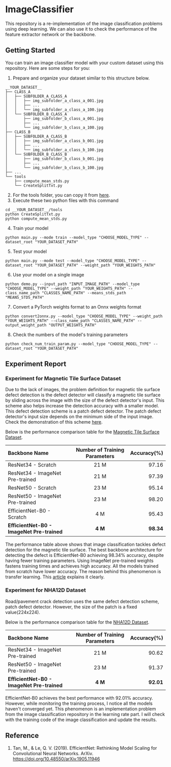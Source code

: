 # ImageClassifier
This repository is a re-implementation of the image classification problems using deep learning. We can also use it to check the performance of the feature extractor network or the backbone.

## Getting Started
You can train an image classifier model with your custom dataset using this repository. Here are some steps for you:
1. Prepare and organize your dataset similar to this structure below.
```
__YOUR_DATASET__
├── CLASS_A
│   ├── SUBFOLDER_A_CLASS_A
│   │   ├── img_subfolder_a_class_a_001.jpg
│   │   ├── ...
│   │   └── img_subfolder_a_class_a_100.jpg
│   └── SUBFOLDER_B_CLASS_A
│       ├── img_subfolder_b_class_a_001.jpg
│       ├── ...
│       └── img_subfolder_b_class_a_100.jpg
├── CLASS_B
│   ├── SUBFOLDER_A_CLASS_B
│   │   ├── img_subfolder_a_class_b_001.jpg
│   │   ├── ...
│   │   └── img_subfolder_a_class_b_100.jpg
│   └── SUBFOLDER_B_CLASS_B
│       ├── img_subfolder_b_class_b_001.jpg
│       ├── ...
│       └── img_subfolder_b_class_b_100.jpg
├── ...
└── tools
    ├── compute_mean_stds.py
    └── CreateSplitTxt.py
```
2. For the tools folder, you can copy it from [here](https://github.com/albertchristianto/defect_detection/tree/main/dataset/road_crack/tools).
3. Execute these two python files with this command
```
cd __YOUR_DATASET__/tools
python CreateSplitTxt.py
python compute_mean_stds.py
```
4. Train your model 
```
python main.py --mode train --model_type "CHOOSE_MODEL_TYPE" --dataset_root "YOUR_DATASET_PATH" 
```
5. Test your model 
```
python main.py --mode test --model_type "CHOOSE_MODEL_TYPE" --dataset_root "YOUR_DATASET_PATH" --weight_path "YOUR_WEIGHTS_PATH"
```
6. Use your model on a single image
```
python demo.py --input_path "INPUT_IMAGE_PATH" --model_type "CHOOSE_MODEL_TYPE" --weight_path "YOUR_WEIGHTS_PATH" --class_name_path "CLASSES_NAME_PATH" --means_stds_path "MEANS_STDS_PATH"
```
7. Convert a PyTorch weights format to an Onnx weights format
```
python convert2onnx.py --model_type "CHOOSE_MODEL_TYPE" --weight_path "YOUR_WEIGHTS_PATH" --class_name_path "CLASSES_NAME_PATH" --output_weight_path "OUTPUT_WEIGHTS_PATH"
```
8. Check the numbers of the model's training parameters
```
python check_num_train_param.py --model_type "CHOOSE_MODEL_TYPE" --dataset_root "YOUR_DATASET_PATH" 
```

## Experiment Report
### Experiment for Magnetic Tile Surface Dataset
Due to the lack of images, the problem definition for magnetic tile surface defect detection is the defect detector will classify a magnetic tile surface by sliding across the image with the size of the defect detector's input. This scheme also helps increase the detection accuracy with a smaller model. This defect detection scheme is a patch defect detector. The patch defect detector's input size depends on the minimum side of the input image. Check the demonstration of this scheme [here](https://docs.google.com/presentation/d/1pR1xuDoaAntRRu5F9N6TAmnNQoNNMkn3hGWH6LbT5PU/edit#slide=id.g16623a9b199_0_183).


Below is the performance comparison table for the [Magnetic Tile Surface Dataset](https://github.com/abin24/Magnetic-tile-defect-datasets.).

| Backbone Name                              | Number of  Training Parameters | Accuracy(%) |
| :----------------------------------------- |:------------------------------:| -----------:|
| ResNet34 - Scratch                         |                           21 M |       97.16 |
| ResNet34 - ImageNet Pre-trained            |                           21 M |       97.39 |
| ResNet50 - Scratch                         |                           23 M |       95.14 |
| ResNet50 - ImageNet Pre-trained            |                           23 M |       98.20 |
| EfficientNet-B0 - Scratch                  |                            4 M |       95.43 |
| __EfficientNet-B0 - ImageNet Pre-trained__ |                        __4 M__ |   __98.34__ |

The performance table above shows that image classification tackles defect detection for the magnetic tile surface. The best backbone architecture for detecting the defect is EfficientNet-B0 achieving 98.34% accuracy, despite having fewer training parameters. Using ImageNet pre-trained weights fastens training times and achieves high accuracy. All the models trained from scratch have lower accuracy. The reason behind this phenomenon is transfer learning. This [article](https://machinelearningmastery.com/how-to-improve-performance-with-transfer-learning-for-deep-learning-neural-networks/) explains it clearly.

### Experiment for NHA12D Dataset
Road/pavement crack detection uses the same defect detection scheme, patch defect detector. However, the size of the patch is a fixed value(224x224). 

Below is the performance comparison table for the [NHA12D Dataset](https://github.com/ZheningHuang/NHA12D-Crack-Detection-Dataset-and-Comparison-Study).

| Backbone Name                              | Number of  Training Parameters | Accuracy(%) |
| :----------------------------------------- |:------------------------------:| -----------:|
|   ResNet34 - ImageNet Pre-trained          |                         21 M   |     90.62   |
| ResNet50 - ImageNet Pre-trained            |                           23 M |       91.37 |
| __EfficientNet-B0 - ImageNet Pre-trained__ |                        __4 M__ |   __92.01__ |

EfficientNet-B0 achieves the best performance with 92.01% accuracy. However, while monitoring the training process, I notice all the models haven't converged yet. This phenomenon is an implementation problem from the image classification repository in the learning rate part. I will check with the training code of the image classification and update the results.

## Reference
1. Tan, M., & Le, Q. V. (2019). EfficientNet: Rethinking Model Scaling for Convolutional Neural Networks. ArXiv. https://doi.org/10.48550/arXiv.1905.11946